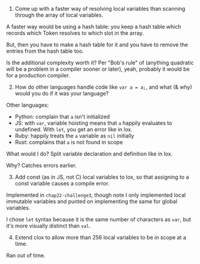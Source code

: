 1. Come up with a faster way of resolving local variables than scanning through the array of local variables.

A faster way would be using a hash table: you keep a hash table which records which Token resolves to which slot in the array.

But, then you have to make a hash table for it and you have to remove the entries from the hash table too.

Is the additional complexity worth it? Per "Bob's rule" of (anything quadratic will be a problem in a compiler sooner or later), yeah, probably it would be for a production compiler.

2. How do other languages handle code like `var a = a;`, and what (& why) would you do if it was your language?

Other languages:

* Python: complain that `a` isn't initialized
* JS: with `var`, variable hoisting means that `a` happily evaluates to undefined. With `let`, you get an error like in lox.
* Ruby: happily treats the `a` variable as `nil` initially
* Rust: complains that `a` is not found in scope

What would I do? Split variable declaration and definition like in lox.

Why? Catches errors earlier.

3. Add const (as in JS, not C) local variables to lox, so that assigning to a const variable causes a compile error.

Implemented in `chap22-challenge3`, though note I only implemented local immutable variables and punted on implementing the same for global variables.

I chose `let` syntax because it is the same number of characters as `var`, but it's more visually distinct than `val`.

4. Extend clox to allow more than 256 local variables to be in scope at a time.

Ran out of time.
